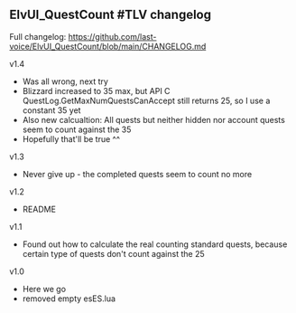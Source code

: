 ## ElvUI_QuestCount #TLV changelog

Full changelog: https://github.com/last-voice/ElvUI_QuestCount/blob/main/CHANGELOG.md

v1.4
- Was all wrong, next try
- Blizzard increased to 35 max, but API C QuestLog.GetMaxNumQuestsCanAccept still returns 25, so I use a constant 35 yet
- Also new calcualtion: All quests but neither hidden nor account quests seem to count against the 35
- Hopefully that'll be true ^^

v1.3
- Never give up - the completed quests seem to count no more

v1.2
- README

v1.1
- Found out how to calculate the real counting standard quests, because certain type of quests don't count against the 25

v1.0
- Here we go
- removed empty esES.lua